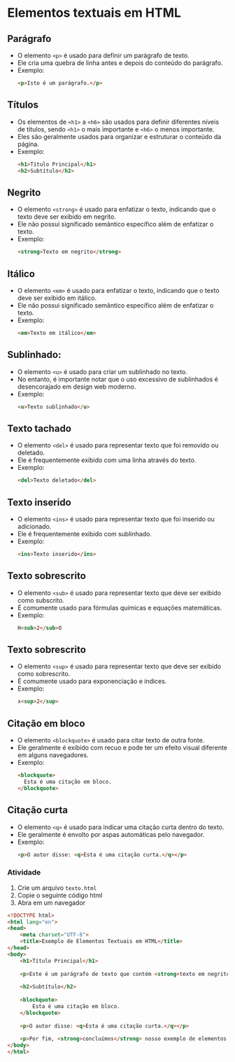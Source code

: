 # Elementos textuais em HTML

## Parágrafo
   - O elemento `<p>` é usado para definir um parágrafo de texto.
   - Ele cria uma quebra de linha antes e depois do conteúdo do parágrafo.
   - Exemplo:
     ```html
     <p>Isto é um parágrafo.</p>
     ```

## Títulos 
   - Os elementos de `<h1>` a `<h6>` são usados para definir diferentes níveis de títulos, sendo `<h1>` o mais importante e `<h6>` o menos importante.
   - Eles são geralmente usados para organizar e estruturar o conteúdo da página.
   - Exemplo:
     ```html
     <h1>Título Principal</h1>
     <h2>Subtítulo</h2>
     ```

## Negrito
   - O elemento `<strong>` é usado para enfatizar o texto, indicando que o texto deve ser exibido em negrito.
   - Ele não possui significado semântico específico além de enfatizar o texto.
   - Exemplo:
     ```html
     <strong>Texto em negrito</strong>
     ```

## Itálico
   - O elemento `<em>` é usado para enfatizar o texto, indicando que o texto deve ser exibido em itálico.
   - Ele não possui significado semântico específico além de enfatizar o texto.
   - Exemplo:
     ```html
     <em>Texto em itálico</em>
     ```

## Sublinhado:
   - O elemento `<u>` é usado para criar um sublinhado no texto.
   - No entanto, é importante notar que o uso excessivo de sublinhados é desencorajado em design web moderno.
   - Exemplo:
     ```html
     <u>Texto sublinhado</u>
     ```

## Texto tachado
   - O elemento `<del>` é usado para representar texto que foi removido ou deletado.
   - Ele é frequentemente exibido com uma linha através do texto.
   - Exemplo:
     ```html
     <del>Texto deletado</del>
     ```

## Texto inserido
   - O elemento `<ins>` é usado para representar texto que foi inserido ou adicionado.
   - Ele é frequentemente exibido com sublinhado.
   - Exemplo:
     ```html
     <ins>Texto inserido</ins>
     ```

## Texto sobrescrito
   - O elemento `<sub>` é usado para representar texto que deve ser exibido como subscrito.
   - É comumente usado para fórmulas químicas e equações matemáticas.
   - Exemplo:
     ```html
     H<sub>2</sub>O
     ```

## Texto sobrescrito
   - O elemento `<sup>` é usado para representar texto que deve ser exibido como sobrescrito.
   - É comumente usado para exponenciação e índices.
   - Exemplo:
     ```html
     x<sup>2</sup>
     ```

## Citação em bloco
   - O elemento `<blockquote>` é usado para citar texto de outra fonte.
   - Ele geralmente é exibido com recuo e pode ter um efeito visual diferente em alguns navegadores.
   - Exemplo:
     ```html
     <blockquote>
       Esta é uma citação em bloco.
     </blockquote>
     ```

## Citação curta
   - O elemento `<q>` é usado para indicar uma citação curta dentro do texto.
   - Ele geralmente é envolto por aspas automáticas pelo navegador.
   - Exemplo:
     ```html
     <p>O autor disse: <q>Esta é uma citação curta.</q></p>
     ```

### Atividade

1. Crie um arquivo `texto.html`
2. Copie o seguinte código html
3. Abra em um navegador


```html
<!DOCTYPE html>
<html lang="en">
<head>
    <meta charset="UTF-8">
    <title>Exemplo de Elementos Textuais em HTML</title>
</head>
<body>
    <h1>Título Principal</h1>
    
    <p>Este é um parágrafo de texto que contém <strong>texto em negrito</strong>, <em>texto em itálico</em>, <u>texto sublinhado</u>, <del>texto deletado</del>, <ins>texto inserido</ins>, <sub>texto subscrito</sub> e <sup>texto sobrescrito</sup>.</p>
    
    <h2>Subtítulo</h2>
    
    <blockquote>
        Esta é uma citação em bloco.
    </blockquote>
    
    <p>O autor disse: <q>Esta é uma citação curta.</q></p>
    
    <p>Por fim, <strong>concluímos</strong> nosso exemplo de elementos textuais em HTML. Espero que tenha sido útil!</p>
</body>
</html>
```

